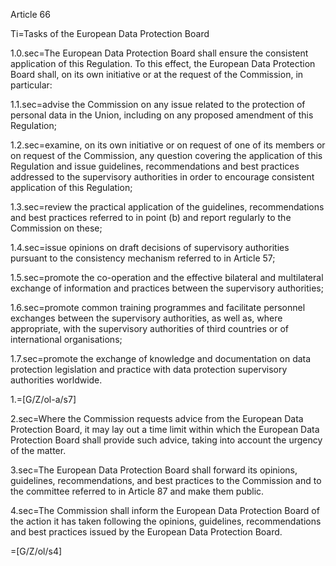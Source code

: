 Article 66

Ti=Tasks of the European Data Protection Board

1.0.sec=The European Data Protection Board shall ensure the consistent application of this Regulation. To this effect, the European Data Protection Board shall, on its own initiative or at the request of the Commission, in particular: 

1.1.sec=advise the Commission on any issue related to the protection of personal data in the Union, including on any proposed amendment of this Regulation;

1.2.sec=examine, on its own initiative or on request of one of its members or on request of the Commission, any question covering the application of this Regulation and issue guidelines, recommendations and best practices addressed to the supervisory authorities in order to encourage consistent application of this Regulation;

1.3.sec=review the practical application of the guidelines, recommendations and best practices referred to in point (b) and report regularly to the Commission on these;

1.4.sec=issue opinions on draft decisions of supervisory authorities pursuant to the consistency mechanism referred to in Article 57;

1.5.sec=promote the co-operation and the effective bilateral and multilateral exchange of information and practices between the supervisory authorities;

1.6.sec=promote common training programmes and facilitate personnel exchanges between the supervisory authorities, as well as, where appropriate, with the supervisory authorities of third countries or of international organisations;

1.7.sec=promote the exchange of knowledge and documentation on data protection legislation and practice with data protection supervisory authorities worldwide.

1.=[G/Z/ol-a/s7]

2.sec=Where the Commission requests advice from the European Data Protection Board, it may lay out a time limit within which the European Data Protection Board shall provide such advice, taking into account the urgency of the matter.

3.sec=The European Data Protection Board shall forward its opinions, guidelines, recommendations, and best practices to the Commission and to the committee referred to in Article 87 and make them public.

4.sec=The Commission shall inform the European Data Protection Board of the action it has taken following the opinions, guidelines, recommendations and best practices issued by the European Data Protection Board.

=[G/Z/ol/s4]